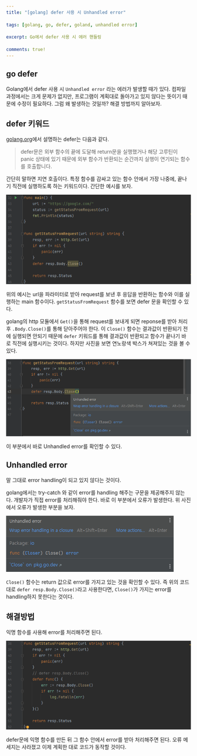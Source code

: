 ```yaml
---
title: "[golang] defer 사용 시 Unhandled error"

tags: [golang, go, defer, goland, unhandled error]

excerpt: Go에서 defer 사용 시 에러 핸들링

comments: true!
---
```


## go defer

Golang에서 defer 사용 시 `Unhandled error` 라는 에러가 발생할 때가 있다. 컴파일 과정에서는 크게 문제가 없지만, 프로그램이 계획대로 돌아가고 있지 않다는 뜻이기 때문에 수정이 필요하다. 그럼 왜 발생하는 것일까? 해결 방법까지 알아보자.

## defer 키워드

[golang.org](https://golang.org/ref/spec#Defer_statements)에서 설명하는 defer는 다음과 같다.

> defer문은 외부 함수의 끝에 도달해 return문을 실행했거나 해당 고루틴이 panic 상태에 있기 때문에 외부 함수가 반환되는 순간까지 실행이 연기되는 함수를 호출합니다.

간단히 말하면 지연 호출이다. 특정 함수를 감싸고 있는 함수 안에서 가장 나중에, 끝나기 직전에 실행하도록 하는 키워드이다. 간단한 예시를 보자.

![](/assets/img/2021-11-20-1/2.png)

위의 예시는 url을 파라미터로 받아 request를 보낸 후 응답을 반환하는 함수와 이를 실행하는 main 함수이다. `getStatusFromRequest` 함수를 보면 defer 문을 확인할 수 있다.

golang의 http 모듈에서 `Get()`을 통해 request를 보내게 되면 reponse를 받아 처리 후 `.Body.Close()`를 통해 닫아주어야 한다. 이 `Close()` 함수는 결과값이 반환되기 전에 실행되면 안되기 때문에 `defer` 키워드를 통해 결과값이 반환되고 함수가 끝나기 바로 직전에 실행시키는 것이다. 하지만 사진을 보면 연노랑색 박스가 쳐져있는 것을 볼 수 있다.

![](/assets/img/2021-11-20-1/1.png)

이 부분에서 바로 Unhandled error를 확인할 수 있다.

## Unhandled error

말 그대로 error handling이 되고 있지 않다는 것이다.

golang에서는 try-catch 와 같이 error를 handling 해주는 구문을 제공해주지 않는다. 개발자가 직접 error를 처리해줘야 한다. 바로 이 부분에서 오류가 발생한다. 위 사진에서 오류가 발생한 부분을 보자.

![](/assets/img/2021-11-20-1/3.png)

`Close()` 함수는 return 값으로 error를 가지고 있는 것을 확인할 수 있다. 즉 위의 코드대로 `defer resp.Body.Close()`라고 사용한다면, `Close()`가 가지는 error를 handling하지 못한다는 것이다.

## 해결방법

익명 함수를 사용해 error를 처리해주면 된다.

![](/assets/img/2021-11-20-1/4.png)

defer문에 익명 함수를 만든 뒤 그 함수 안에서 error를 받아 처리해주면 된다. 오류 메세지는 사라졌고 이제 계획한 대로 코드가 동작할 것이다.

